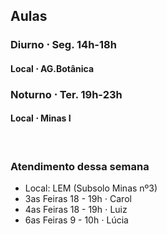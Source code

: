 
## Aulas


### Diurno $\cdot$ Seg. 14h-18h

#### Local $\cdot$ AG.Botânica


### Noturno $\cdot$ Ter. 19h-23h

#### Local $\cdot$ Minas I

<br />  <!--quebra de linha-->

### Atendimento dessa semana
- Local: LEM (Subsolo Minas nº3)
- 3as Feiras 18 - 19h $\cdot$ Carol
- 4as Feiras 18 - 19h $\cdot$ Luiz
- 6as Feiras 9 - 10h $\cdot$ Lúcia
